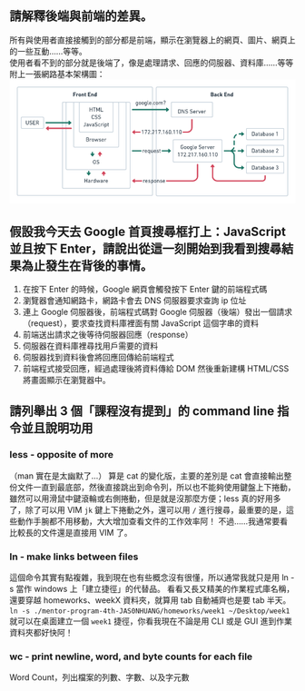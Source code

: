 ## 請解釋後端與前端的差異。
所有與使用者直接接觸到的部分都是前端，顯示在瀏覽器上的網頁、圖片、網頁上的一些互動……等等。  
使用者看不到的部分就是後端了，像是處理請求、回應的伺服器、資料庫……等等  
附上一張網路基本架構圖：
![Basic Web Structure](../img/week1/Basic_Web_Structure.png)

## 假設我今天去 Google 首頁搜尋框打上：JavaScript 並且按下 Enter，請說出從這一刻開始到我看到搜尋結果為止發生在背後的事情。
1. 在按下 Enter 的時候，Google 網頁會觸發按下 Enter 鍵的前端程式碼
2. 瀏覽器會通知網路卡，網路卡會去 DNS 伺服器要求查詢 ip 位址
2. 連上 Google 伺服器後，前端程式碼對 Google 伺服器（後端）發出一個請求（request），要求查找資料庫裡面有關 JavaScript 這個字串的資料
3. 前端送出請求之後等待伺服器回應（response）
4. 伺服器在資料庫裡尋找用戶需要的資料
5. 伺服器找到資料後會將回應回傳給前端程式
6. 前端程式接受回應，經過處理後將資料傳給 DOM 然後重新建構 HTML/CSS 將畫面顯示在瀏覽器中。

## 請列舉出 3 個「課程沒有提到」的 command line 指令並且說明功用
### less - opposite of more
（man 實在是太幽默了…）
算是 cat 的變化版，主要的差別是 cat 會直接輸出整份文件一直到最底部，然後直接跳出到命令列，所以也不能夠使用鍵盤上下捲動，雖然可以用滑鼠中鍵滾輪或右側捲動，但是就是沒那麼方便；less 真的好用多了，除了可以用 VIM `jk` 鍵上下捲動之外，還可以用 `/` 進行搜尋，最重要的是，這些動作手腕都不用移動，大大增加查看文件的工作效率阿！
不過……我通常要看比較長的文件還是直接用 VIM 了。

### ln - make links between files
這個命令其實有點複雜，我到現在也有些概念沒有很懂，所以通常我就只是用 ln -s 當作 windows 上「建立捷徑」的代替品。
看看又長又精美的作業程式庫名稱，還要穿越 homeworks、weekX 資料夾，就算用 tab 自動補齊也是要 tab 半天。
`ln -s ./mentor-program-4th-JAS0NHUANG/homeworks/week1 ~/Desktop/week1` 就可以在桌面建立一個 `week1` 捷徑，你看我現在不論是用 CLI 或是 GUI 進到作業資料夾都好快阿！

### wc - print newline, word, and byte counts for each file
Word Count，列出檔案的列數、字數、以及字元數
